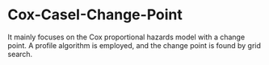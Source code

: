 # Cox-CaseI-Change-Point
It mainly focuses on the Cox proportional hazards model with a change point. A profile algorithm is employed, and the change point is found by grid search.
